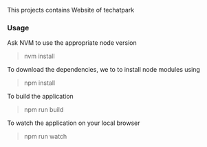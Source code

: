 
This projects contains Website of techatpark


### Usage

Ask NVM to use the appropriate node version

> nvm install

To download the dependencies, we to to install node modules using

> npm install

To build the application

> npm run build

To watch the application on your local browser

> npm run watch
